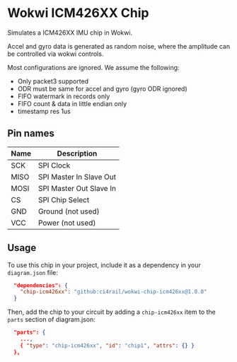 # Wokwi ICM426XX Chip

Simulates a ICM426XX IMU chip in Wokwi.

Accel and gyro data is generated as random noise, where the amplitude can be controlled via wokwi controls.

Most configurations are ignored. We assume the following:

* Only packet3 supported
* ODR must be same for accel and gyro (gyro ODR ignored)
* FIFO watermark in records only
* FIFO count & data in little endian only
* timestamp res 1us

## Pin names

| Name | Description              |
| ---- | ------------------------ |
| SCK | SPI Clock             |
| MISO | SPI Master In Slave Out |
| MOSI | SPI Master Out Slave In |
| CS | SPI Chip Select |
| GND | Ground (not used)|
| VCC | Power (not used)|

## Usage

To use this chip in your project, include it as a dependency in your `diagram.json` file:

```json
  "dependencies": {
    "chip-icm426xx": "github:ci4rail/wokwi-chip-icm426xx@1.0.0"
  }
```

Then, add the chip to your circuit by adding a `chip-icm426xx` item to the `parts` section of diagram.json:

```json
  "parts": {
    ...,
    { "type": "chip-icm426xx", "id": "chip1", "attrs": {} }
  },
```


